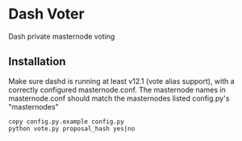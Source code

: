 Dash Voter
==============

Dash private masternode voting

Installation
------------

Make sure dashd is running at least v12.1 (vote alias support), with a correctly configured masternode.conf. The masternode names in masternode.conf should match the masternodes listed config.py's "masternodes"

```
copy config.py.example config.py
python vote.py proposal_hash yes|no
```